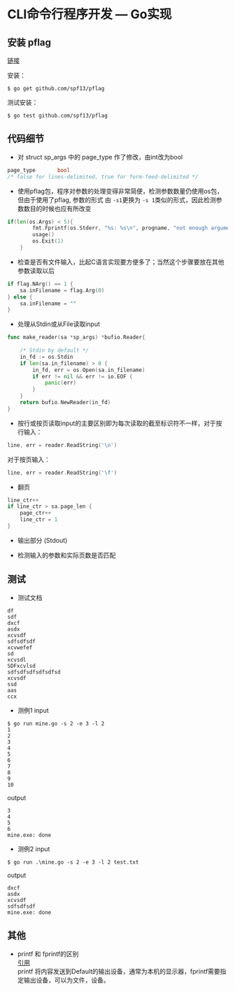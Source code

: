 # CLI命令行程序开发 — Go实现

## 安装 pflag

[链接](https://github.com/spf13/pflag)

安装：
```shell
$ go get github.com/spf13/pflag
```

测试安装：
```shell
$ go test github.com/spf13/pflag
```

## 代码细节

- 对 struct sp_args 中的 page_type 作了修改，由int改为bool
```Go
page_type		bool 
/* false for lines-delimited, true for form-feed-delimited */
```

- 使用pflag包，程序对参数的处理变得非常简便，检测参数数量仍使用os包，但由于使用了pflag, 参数的形式 由 ```-s1```更换为 ```-s 1```类似的形式，因此检测参数数目的时候也应有所改变

```Go
if(len(os.Args) < 5){
		fmt.Fprintf(os.Stderr, "%s: %s\n", progname, "not enough arguments")
		usage()
		os.Exit(1)
	}
```

- 检查是否有文件输入，比起C语言实现要方便多了；当然这个步骤要放在其他参数读取以后
```Go
if flag.NArg() == 1 {
	sa.inFilename = flag.Arg(0)
} else {
	sa.inFilename = ""
}
```

- 处理从Stdin或从File读取input
```Go
func make_reader(sa *sp_args) *bufio.Reader{
	
	/* Stdin by default */
	in_fd := os.Stdin
	if len(sa.in_filename) > 0 {
		in_fd, err = os.Open(sa.in_filename)
		if err != nil && err != io.EOF {
			panic(err)
		}
	}
	return bufio.NewReader(in_fd)
}
```

- 按行或按页读取input的主要区别即为每次读取的截至标识符不一样，对于按行输入：
```Go
line, err = reader.ReadString('\n')
```
对于按页输入：
```Go
line, err = reader.ReadString('\f')
```

- 翻页
```Go
line_ctr++
if line_ctr > sa.page_len {
	page_ctr++
	line_ctr = 1
}
```

- 输出部分 (Stdout)

- 检测输入的参数和实际页数是否匹配


## 测试

- 测试文档
```
df
sdf
dxcf
asdx
xcvsdf
sdfsdfsdf
xcvwefef
sd
xcvsdl
SDFxcvlsd
sdfsdfsdfsdfsdfsd
xcvsdf
ssd
aas
ccx
```

- 测例1
input 
```Shell
$ go run mine.go -s 2 -e 3 -l 2
1
2
3
4
5
6
7
8
9
10
```
output
```shell
3
4
5
6
mine.exe: done
```

- 测例2
input
```Shell
$ go run .\mine.go -s 2 -e 3 -l 2 test.txt
```

output
```Shell
dxcf
asdx
xcvsdf
sdfsdfsdf
mine.exe: done
```

## 其他

- printf 和 fprintf的区别<br>
[引用](https://blog.csdn.net/ysdaniel/article/details/7052956)<br>
printf 将内容发送到Default的输出设备，通常为本机的显示器，fprintf需要指定输出设备，可以为文件，设备。
 
